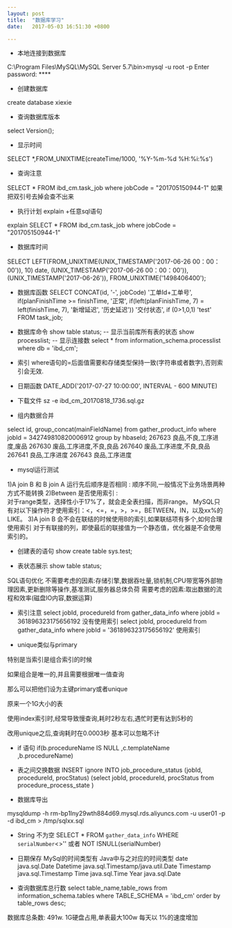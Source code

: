```yaml
---
layout: post
title:  "数据库学习"
date:   2017-05-03 16:51:30 +0800

---
```

* 本地连接到数据库

C:\Program Files\MySQL\MySQL Server 5.7\bin>mysql -u root -p
Enter password: **** <br>

* 创建数据库

create database xiexie

* 查询数据库版本

select Version();

* 显示时间

SELECT *,FROM_UNIXTIME(createTime/1000, '%Y-%m-%d %H:%i:%s') 

* 查询注意

SELECT * FROM ibd_cm.task_job where jobCode = "201705150944-1" 如果把双引号去掉会查不出来

* 执行计划 explain +任意sql语句

explain SELECT * FROM ibd_cm.task_job where jobCode = "201705150944-1"
<br>

* 数据库时间

SELECT
    LEFT(FROM_UNIXTIME(UNIX_TIMESTAMP('2017-06-26 00：00：00')),
        10) date,
    (UNIX_TIMESTAMP('2017-06-26 00：00：00')),
    (UNIX_TIMESTAMP('2017-06-26')),
    FROM_UNIXTIME('1498406400');

* 数据库函数
SELECT
    CONCAT(id, '-', jobCode) '工单Id+工单号',
    if(planFinishTime >= finishTime, '正常', if(left(planFinishTime, 7) = left(finishTime, 7), '新增延迟', '历史延迟'))    '交付状态',
    if (0>1,0,1) 'test'
FROM
    task_job;

* 数据库命令
    show table status;  -- 显示当前库所有表的状态
    show processlist;   -- 显示连接数
    select * from information_schema.processlist  where db = 'ibd_cm';

* 索引
where语句的=后面值需要和存储类型保持一致(字符串或者数字),否则索引会无效.

* 日期函数
DATE_ADD('2017-07-27 10:00:00', INTERVAL - 600 MINUTE)

* 下载文件
sz -e ibd_cm_20170818_1736.sql.gz

* 组内数据合并

select id, group_concat(mainFieldName) from gather_product_info where jobId = 342749810820006912 group by hbaseId;
267623	良品,不良,工序进度,废品
267630	废品,工序进度,不良,良品
267640	废品,工序进度,不良,良品
267641	良品,工序进度
267643	良品,工序进度

* mysql运行测试

1)A join B 和 B join A 运行先后顺序是否相同  : 
    顺序不同,一般情况下业务场景两种方式不能转换
2)Between 是否使用索引 :  
    对于range类型，选择性小于17%了，就会走全表扫描，而非range。
    MySQL只有对以下操作符才使用索引：<，<=，=，>，>=，BETWEEN，IN，以及xx%的LIKE。
3)A join B 会不会在联结的时候使用B的索引,如果联结项有多个,如何合理使用索引
    对于有联接的列，即使最后的联接值为一个静态值，优化器是不会使用索引的。

* 创建表的语句
show create table sys.test;

 * 表状态展示
show table status;

SQL语句优化
不需要考虑的因素:存储引擎,数据吞吐量,锁机制,CPU带宽等外部物理因素,更新删除等操作,基准测试,服务器总体负荷
需要考虑的因素:取出数据的流程和效率(磁盘IO内容,数据运算)

* 索引注意
select  jobId, procedureId from gather_data_info where jobId = 361896323175656192     没有使用索引
select  jobId, procedureId from gather_data_info where jobId = '361896323175656192'   使用索引

* unique类似与primary

特别是当索引是组合索引的时候

如果组合是唯一的,并且需要根据唯一值查询

那么可以把他们设为主键primary或者unique

原来一个1G大小的表

使用index索引时,经常导致慢查询,耗时2秒左右,遇忙时更有达到5秒的

改用unique之后,查询耗时在0.0003秒 基本可以忽略不计

* if 语句
if(b.procedureName IS NULL ,c.templateName ,b.procedureName)

* 表之间交换数据
INSERT ignore INTO job_procedure_status
(jobId, procedureId, procStatus)
(select jobId, procedureId, procStatus from procedure_process_state )

* 数据库导出

mysqldump -h rm-bp1lny29wth884d69.mysql.rds.aliyuncs.com -u user01 -p -d ibd_cm > /tmp/sqlxx.sql

* String 不为空
SELECT * FROM `gather_data_info` WHERE `serialNumber`<>'' 或者 NOT ISNULL(serialNumber)

* 日期保存
MySql的时间类型有          Java中与之对应的时间类型
date                                           java.sql.Date
Datetime                                    java.sql.Timestamp/java.util.Date
Timestamp                                  java.sql.Timestamp
Time                                          java.sql.Time
Year                                           java.sql.Date

* 查询数据库总行数
select table_name,table_rows from information_schema.tables
where TABLE_SCHEMA = 'ibd_cm'
order by table_rows desc;

数据库总条数: 491w. 1G硬盘占用,单表最大100w
每天以 1%的速度增加



